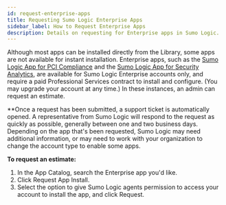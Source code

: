 ```yaml
---
id: request-enterprise-apps
title: Requesting Sumo Logic Enterprise Apps
sidebar_label: How to Request Enterprise Apps
description: Details on requesting for Enterprise apps in Sumo Logic.
---
```


Although most apps can be installed directly from the Library, some apps are not available for instant installation. Enterprise apps, such as the [Sumo Logic App for PCI Compliance](https://help.sumologic.com/07Sumo-Logic-Apps/26Apps_for_Sumo/PCI_Compliance_through_Professional_Services) and the [Sumo Logic App for Security Analytics](https://help.sumologic.com/07Sumo-Logic-Apps/26Apps_for_Sumo/Security_Analytics_App), are available for Sumo Logic Enterprise accounts only, and require a paid Professional Services contract to install and configure. (You may upgrade your account at any time.) In these instances, an admin can request an estimate.

**Once a request has been submitted, a support ticket is automatically opened. A representative from Sumo Logic will respond to the request as quickly as possible, generally between one and two business days. Depending on the app that's been requested, Sumo Logic may need additional information, or may need to work with your organization to change the account type to enable some apps.

**To request an estimate:**

1. In the App Catalog, search the Enterprise app you'd like.
2. Click Request App Install.
3. Select the option to give Sumo Logic agents permission to access your account to install the app, and click Request.
